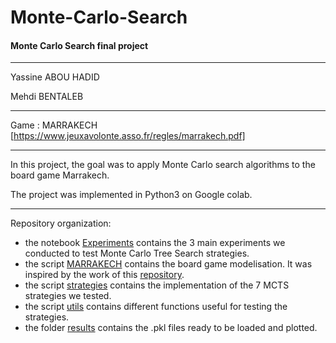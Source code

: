 # Monte-Carlo-Search
#### Monte Carlo Search final project
----------------------------------------------

Yassine ABOU HADID

Mehdi BENTALEB

----------------------------------------------
Game : MARRAKECH [https://www.jeuxavolonte.asso.fr/regles/marrakech.pdf]

----------------------------------------------
In this project, the goal was to apply Monte Carlo search algorithms to the board game Marrakech.

The project was implemented in Python3 on Google colab.

----------------------------------------------
Repository organization: 
* the notebook [Experiments](https://github.com/abouhadid/Monte-Carlo-Search/blob/main/Experiments.ipynb) contains the 3 main experiments we conducted to test Monte Carlo Tree Search strategies. 
* the script [MARRAKECH](https://github.com/abouhadid/Monte-Carlo-Search/blob/main/MARRAKECH.py) contains the board game modelisation. It was inspired by the work of this [repository](https://github.com/sor8sh/Marrakech/blob/main/main.py).
* the script [strategies](https://github.com/abouhadid/Monte-Carlo-Search/blob/main/strategies.py) contains the implementation of the 7 MCTS strategies we tested.
* the script [utils](https://github.com/abouhadid/Monte-Carlo-Search/blob/main/utils.py) contains different functions useful for testing the strategies.
* the folder [results](https://github.com/abouhadid/Monte-Carlo-Search/tree/main/results) contains the .pkl files ready to be loaded and plotted.
